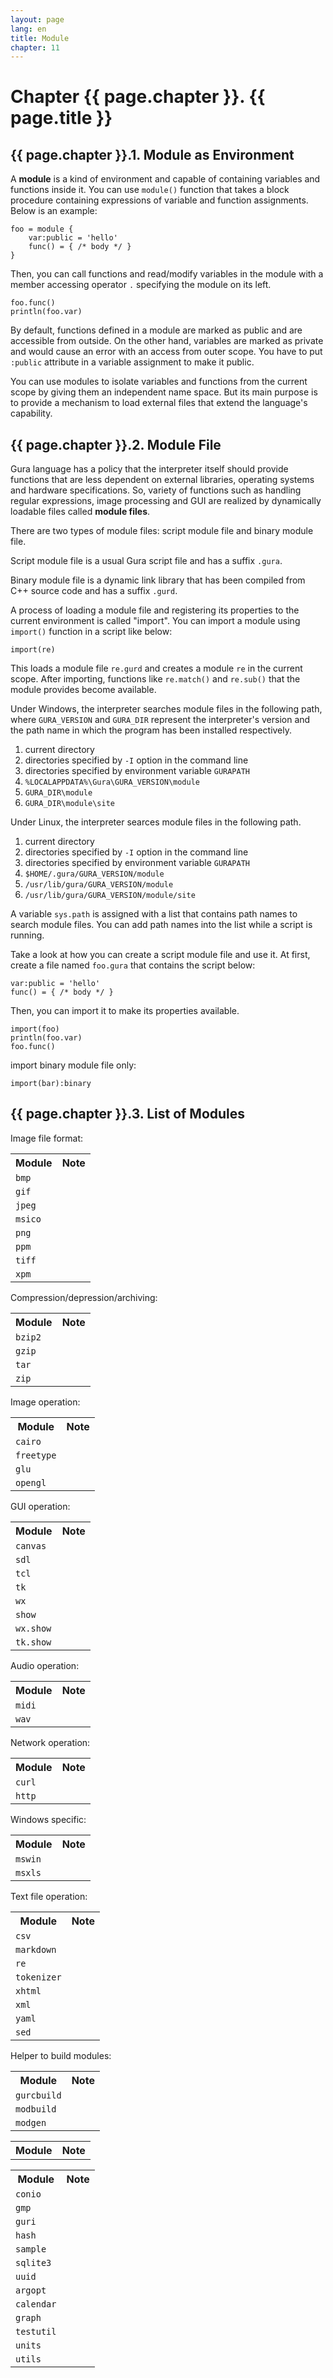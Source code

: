 ```yaml
---
layout: page
lang: en
title: Module
chapter: 11
---
```


# Chapter {{ page.chapter }}. {{ page.title }}

## {{ page.chapter }}.1. Module as Environment

A **module** is a kind of environment and capable of containing variables and functions inside it.
You can use `module()` function that takes a block procedure containing expressions
of variable and function assignments. Below is an example:

    foo = module {
        var:public = 'hello'
        func() = { /* body */ }
    }

Then, you can call functions and read/modify variables in the module
with a member accessing operator `.` specifying the module on its left.

    foo.func()
    println(foo.var)

By default, functions defined in a module are marked as public and are accessible from outside.
On the other hand, variables are marked as private
and would cause an error with an access from outer scope.
You have to put `:public` attribute in a variable assignment to make it public.

You can use modules to isolate variables and functions from the current scope
by giving them an independent name space.
But its main purpose is to provide a mechanism to load external files
that extend the language's capability.


## {{ page.chapter }}.2. Module File

Gura language has a policy that the interpreter itself should provide functions
that are less dependent on external libraries, operating systems and hardware specifications.
So, variety of functions such as handling regular expressions, image processing and GUI are
realized by dynamically loadable files called **module files**.

There are two types of module files: script module file and binary module file.

Script module file is a usual Gura script file and has a suffix `.gura`.

Binary module file is a dynamic link library that has been compiled from C++ source code
and has a suffix `.gurd`.

A process of loading a module file and registering its properties to the current environment is called "import".
You can import a module using `import()` function in a script like below:

    import(re)

This loads a module file `re.gurd` and creates a module `re` in the current scope.
After importing, functions like `re.match()` and `re.sub()` that the module provides become available.

Under Windows, the interpreter searches module files in the following path,
where `GURA_VERSION` and `GURA_DIR` represent
the interpreter's version and the path name in which the program has been installed respectively.

1. current directory
2. directories specified by `-I` option in the command line
3. directories specified by environment variable `GURAPATH`
4. `%LOCALAPPDATA%\Gura\GURA_VERSION\module`
5. `GURA_DIR\module`
6. `GURA_DIR\module\site`

Under Linux, the interpreter searces module files in the following path.

1. current directory
2. directories specified by `-I` option in the command line
3. directories specified by environment variable `GURAPATH`
4. `$HOME/.gura/GURA_VERSION/module`
5. `/usr/lib/gura/GURA_VERSION/module`
6. `/usr/lib/gura/GURA_VERSION/module/site`

A variable `sys.path` is assigned with a list that contains path names to search module files.
You can add path names into the list while a script is running.

Take a look at how you can create a script module file and use it.
At first, create a file named `foo.gura` that contains the script below:

    var:public = 'hello'
    func() = { /* body */ }

Then, you can import it to make its properties available.

    import(foo)
    println(foo.var)
    foo.func()

import binary module file only:

    import(bar):binary

## {{ page.chapter }}.3. List of Modules

Image file format:

<table>
<tr><th>Module</th><th>Note</th></tr>
<tr><td><code>bmp</code></td><td></td></tr>
<tr><td><code>gif</code></td><td></td></tr>
<tr><td><code>jpeg</code></td><td></td></tr>
<tr><td><code>msico</code></td><td></td></tr>
<tr><td><code>png</code></td><td></td></tr>
<tr><td><code>ppm</code></td><td></td></tr>
<tr><td><code>tiff</code></td><td></td></tr>
<tr><td><code>xpm</code></td><td></td></tr>
</table>

Compression/depression/archiving:

<table>
<tr><th>Module</th><th>Note</th></tr>
<tr><td><code>bzip2</code></td><td></td></tr>
<tr><td><code>gzip</code></td><td></td></tr>
<tr><td><code>tar</code></td><td></td></tr>
<tr><td><code>zip</code></td><td></td></tr>
</table>

Image operation:

<table>
<tr><th>Module</th><th>Note</th></tr>
<tr><td><code>cairo</code></td><td></td></tr>
<tr><td><code>freetype</code></td><td></td></tr>
<tr><td><code>glu</code></td><td></td></tr>
<tr><td><code>opengl</code></td><td></td></tr>
</table>

GUI operation:

<table>
<tr><th>Module</th><th>Note</th></tr>
<tr><td><code>canvas</code></td><td></td></tr>
<tr><td><code>sdl</code></td><td></td></tr>
<tr><td><code>tcl</code></td><td></td></tr>
<tr><td><code>tk</code></td><td></td></tr>
<tr><td><code>wx</code></td><td></td></tr>
<tr><td><code>show</code></td><td></td></tr>
<tr><td><code>wx.show</code></td><td></td></tr>
<tr><td><code>tk.show</code></td><td></td></tr>
</table>

Audio operation:

<table>
<tr><th>Module</th><th>Note</th></tr>
<tr><td><code>midi</code></td><td></td></tr>
<tr><td><code>wav</code></td><td></td></tr>
</table>

Network operation:

<table>
<tr><th>Module</th><th>Note</th></tr>
<tr><td><code>curl</code></td><td></td></tr>
<tr><td><code>http</code></td><td></td></tr>
</table>

Windows specific:

<table>
<tr><th>Module</th><th>Note</th></tr>
<tr><td><code>mswin</code></td><td></td></tr>
<tr><td><code>msxls</code></td><td></td></tr>
</table>

Text file operation:

<table>
<tr><th>Module</th><th>Note</th></tr>
<tr><td><code>csv</code></td><td></td></tr>
<tr><td><code>markdown</code></td><td></td></tr>
<tr><td><code>re</code></td><td></td></tr>
<tr><td><code>tokenizer</code></td><td></td></tr>
<tr><td><code>xhtml</code></td><td></td></tr>
<tr><td><code>xml</code></td><td></td></tr>
<tr><td><code>yaml</code></td><td></td></tr>
<tr><td><code>sed</code></td><td></td></tr>
</table>

Helper to build modules:

<table>
<tr><th>Module</th><th>Note</th></tr>
<tr><td><code>gurcbuild</code></td><td></td></tr>
<tr><td><code>modbuild</code></td><td></td></tr>
<tr><td><code>modgen</code></td><td></td></tr>
</table>

<table>
<tr><th>Module</th><th>Note</th></tr>
</table>

<table>
<tr><th>Module</th><th>Note</th></tr>
<tr><td><code>conio</code></td><td></td></tr>
<tr><td><code>gmp</code></td><td></td></tr>
<tr><td><code>guri</code></td><td></td></tr>
<tr><td><code>hash</code></td><td></td></tr>
<tr><td><code>sample</code></td><td></td></tr>
<tr><td><code>sqlite3</code></td><td></td></tr>
<tr><td><code>uuid</code></td><td></td></tr>

<tr><td><code>argopt</code></td><td></td></tr>
<tr><td><code>calendar</code></td><td></td></tr>
<tr><td><code>graph</code></td><td></td></tr>
<tr><td><code>testutil</code></td><td></td></tr>
<tr><td><code>units</code></td><td></td></tr>
<tr><td><code>utils</code></td><td></td></tr>
</table>

